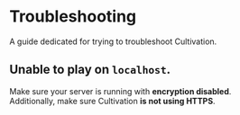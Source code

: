 # Troubleshooting
A guide dedicated for trying to troubleshoot Cultivation.

## Unable to play on `localhost`.
Make sure your server is running with **encryption disabled**.\
Additionally, make sure Cultivation **is not using HTTPS**.